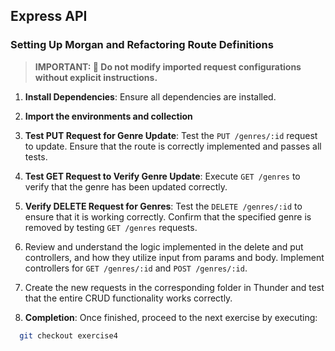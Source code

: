 ## Express API

### Setting Up Morgan and Refactoring Route Definitions

> **IMPORTANT: 🚫 Do not modify imported request configurations without explicit instructions.**

1. **Install Dependencies**: Ensure all dependencies are installed.

2. **Import the environments and collection**

3. **Test PUT Request for Genre Update**: Test the `PUT /genres/:id` request to update. Ensure that the route is correctly implemented and passes all tests.

4. **Test GET Request to Verify Genre Update**: Execute `GET /genres` to verify that the genre has been updated correctly.

5. **Verify DELETE Request for Genres**: Test the `DELETE /genres/:id` to ensure that it is working correctly. Confirm that the specified genre is removed by testing `GET /genres` requests.

6. Review and understand the logic implemented in the delete and put controllers, and how they utilize input from params and body.
   Implement controllers for `GET /genres/:id` and `POST /genres/:id`.

7. Create the new requests in the corresponding folder in Thunder and test that the entire CRUD functionality works correctly.

8. **Completion**: Once finished, proceed to the next exercise by executing:

```bash
  git checkout exercise4
```
